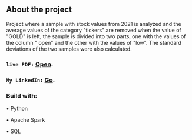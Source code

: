 ## About the project

Project where a sample with stock values ​​from 2021 is analyzed and the average values ​​of the category "tickers" are removed when the value of "GOLD" is left, the sample is divided into two parts, one with the values ​​of the column " open" and the other with the values ​​of "low". The standard deviations of the two samples were also calculated.

### `live PDF:` [Open](https://github.com/kaiodeodato/EDA_project946/blob/main/M5_U2_kaio_deodato.pdf).
### `My LinkedIn:` [Go](https://www.linkedin.com/in/kaio-viana-6ab42016b/).

### Build with:

 • Python
 
 • Apache Spark
 
 • SQL
